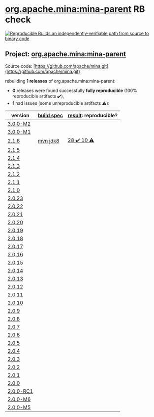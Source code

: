 [org.apache.mina:mina-parent](https://search.maven.org/artifact/org.apache.mina/mina-parent/) RB check
=======

[![Reproducible Builds](https://reproducible-builds.org/images/logos/rb.svg) an independently-verifiable path from source to binary code](https://reproducible-builds.org/)

## Project: [org.apache.mina:mina-parent](https://search.maven.org/artifact/org.apache.mina/mina-parent/)

Source code: [https://github.com/apache/mina.git](https://github.com/apache/mina.git)

rebuilding **1 releases** of org.apache.mina:mina-parent:
- **0** releases were found successfully **fully reproducible** (100% reproducible artifacts :heavy_check_mark:),
- 1 had issues (some unreproducible artifacts :warning:):

| version | [build spec](BUILDSPEC.md) | [result](https://reproducible-builds.org/docs/jvm/): reproducible? |
| -- | --------- | ------ |
| [3.0.0-M2](https://search.maven.org/artifact/org.apache.ftpserver/ftpserver-parent/3.0.0-M2/pom) | | |
| [3.0.0-M1](https://search.maven.org/artifact/org.apache.ftpserver/ftpserver-parent/3.0.0-M1/pom) | | |
| [2.1.6](https://search.maven.org/artifact/org.apache.mina/mina-parent/2.1.6/pom) | [mvn jdk8](mina-2.1.6.buildspec) | [28 :heavy_check_mark:  10 :warning:](mina-parent-2.1.6.buildcompare) |
| [2.1.5](https://search.maven.org/artifact/org.apache.mina/mina-parent/2.1.5/pom) | | |
| [2.1.4](https://search.maven.org/artifact/org.apache.mina/mina-parent/2.1.4/pom) | | |
| [2.1.3](https://search.maven.org/artifact/org.apache.mina/mina-parent/2.1.3/pom) | | |
| [2.1.2](https://search.maven.org/artifact/org.apache.mina/mina-parent/2.1.2/pom) | | |
| [2.1.1](https://search.maven.org/artifact/org.apache.mina/mina-parent/2.1.1/pom) | | |
| [2.1.0](https://search.maven.org/artifact/org.apache.mina/mina-parent/2.1.0/pom) | | |
| [2.0.23](https://search.maven.org/artifact/org.apache.mina/mina-parent/2.0.23/pom) | | |
| [2.0.22](https://search.maven.org/artifact/org.apache.mina/mina-parent/2.0.22/pom) | | |
| [2.0.21](https://search.maven.org/artifact/org.apache.mina/mina-parent/2.0.21/pom) | | |
| [2.0.20](https://search.maven.org/artifact/org.apache.mina/mina-parent/2.0.20/pom) | | |
| [2.0.19](https://search.maven.org/artifact/org.apache.mina/mina-parent/2.0.19/pom) | | |
| [2.0.18](https://search.maven.org/artifact/org.apache.mina/mina-parent/2.0.18/pom) | | |
| [2.0.17](https://search.maven.org/artifact/org.apache.mina/mina-parent/2.0.17/pom) | | |
| [2.0.16](https://search.maven.org/artifact/org.apache.mina/mina-parent/2.0.16/pom) | | |
| [2.0.15](https://search.maven.org/artifact/org.apache.mina/mina-parent/2.0.15/pom) | | |
| [2.0.14](https://search.maven.org/artifact/org.apache.mina/mina-parent/2.0.14/pom) | | |
| [2.0.13](https://search.maven.org/artifact/org.apache.mina/mina-parent/2.0.13/pom) | | |
| [2.0.12](https://search.maven.org/artifact/org.apache.mina/mina-parent/2.0.12/pom) | | |
| [2.0.11](https://search.maven.org/artifact/org.apache.mina/mina-parent/2.0.11/pom) | | |
| [2.0.10](https://search.maven.org/artifact/org.apache.mina/mina-parent/2.0.10/pom) | | |
| [2.0.9](https://search.maven.org/artifact/org.apache.mina/mina-parent/2.0.9/pom) | | |
| [2.0.8](https://search.maven.org/artifact/org.apache.mina/mina-parent/2.0.8/pom) | | |
| [2.0.7](https://search.maven.org/artifact/org.apache.mina/mina-parent/2.0.7/pom) | | |
| [2.0.6](https://search.maven.org/artifact/org.apache.mina/mina-parent/2.0.6/pom) | | |
| [2.0.5](https://search.maven.org/artifact/org.apache.mina/mina-parent/2.0.5/pom) | | |
| [2.0.4](https://search.maven.org/artifact/org.apache.mina/mina-parent/2.0.4/pom) | | |
| [2.0.3](https://search.maven.org/artifact/org.apache.mina/mina-parent/2.0.3/pom) | | |
| [2.0.2](https://search.maven.org/artifact/org.apache.mina/mina-parent/2.0.2/pom) | | |
| [2.0.1](https://search.maven.org/artifact/org.apache.mina/mina-parent/2.0.1/pom) | | |
| [2.0.0](https://search.maven.org/artifact/org.apache.mina/mina-parent/2.0.0/pom) | | |
| [2.0.0-RC1](https://search.maven.org/artifact/org.apache.mina/mina-parent/2.0.0-RC1/pom) | | |
| [2.0.0-M6](https://search.maven.org/artifact/org.apache.mina/mina-parent/2.0.0-M6/pom) | | |
| [2.0.0-M5](https://search.maven.org/artifact/org.apache.mina/mina-parent/2.0.0-M5/pom) | | |
